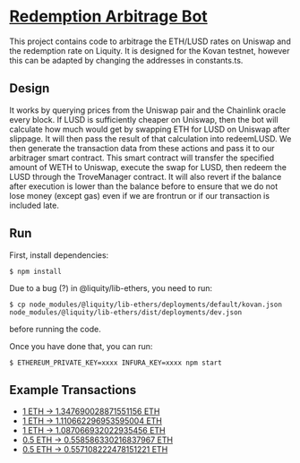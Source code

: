# [Redemption Arbitrage Bot](https://gitcoin.co/issue/liquity/beta/2/100025005)

This project contains code to arbitrage the ETH/LUSD rates on Uniswap and the redemption rate on Liquity.  It is designed for the Kovan testnet, however this can be adapted by changing the addresses in constants.ts.

## Design

It works by querying prices from the Uniswap pair and the Chainlink oracle every block.  If LUSD is sufficiently cheaper on Uniswap, then the bot will calculate how much would get by swapping ETH for LUSD on Uniswap after slippage.  It will then pass the result of that calculation into redeemLUSD.  We then generate the transaction data from these actions and pass it to our arbitrager smart contract.  This smart contract will transfer the specified amount of WETH to Uniswap, execute the swap for LUSD, then redeem the LUSD through the TroveManager contract.  It will also revert if the balance after execution is lower than the balance before to ensure that we do not lose money (except  gas) even if we are frontrun or if our transaction is included late.

## Run

First, install dependencies:

```
$ npm install
````

Due to a bug (?) in @liquity/lib-ethers, you need to run:

```
$ cp node_modules/@liquity/lib-ethers/deployments/default/kovan.json node_modules/@liquity/lib-ethers/dist/deployments/dev.json 
```

before running the code.

Once you have done that, you can run:

```
$ ETHEREUM_PRIVATE_KEY=xxxx INFURA_KEY=xxxx npm start 
```

## Example Transactions
* [1 ETH -> 1.347690028871551156 ETH](https://kovan.etherscan.io/tx/0xbb670e2b63299afa3f30dadf1e9a747ae757fd3bc9a92e9ac777c906f84d1e88)
* [1 ETH -> 1.110662296953595004 ETH](https://kovan.etherscan.io/tx/0x317c0f9e5cef7aabd0ec641291a0475a84b0b913dc90f393adad8e40dba5d180)
* [1 ETH -> 1.087066932022935456 ETH](https://kovan.etherscan.io/tx/0x3ef08a6e071d46a825c6bc911768672b170e87be1c5e719fd6898afea1231230)
* [0.5 ETH -> 0.558586330216837967 ETH](https://kovan.etherscan.io/tx/0x09eafaa27ed27ddb4583df7cdd1b32433beb4556c919e915a6a12d4744528bc5)
* [0.5 ETH -> 0.557108222478151221 ETH](https://kovan.etherscan.io/tx/0xfe6518b36598a3f1467fd322edc3652a89d6cf282590d605b14083deb00eb53b)
